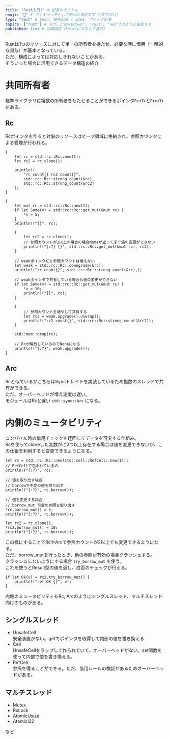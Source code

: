 ```yaml
---
title: "Rust入門3" # 記事のタイトル
emoji: "👶" # アイキャッチとして使われる絵文字（1文字だけ）
type: "tech" # tech: 技術記事 / idea: アイデア記事
topics: ["rust"] # タグ。["markdown", "rust", "aws"]のように指定する
published: true # 公開設定（falseにすると下書き）
---
```



Rustは1つのリソースに対して単一の所有者を持たせ、必要な時に借用（一時的な貸与）が基本となっている。  
ただ、構成によっては対応しきれないことがある。  
そういった場合に活用できるデータ構造の紹介  


# 共同所有者
標準ライブラリに複数の所有者をもたせることができるポインタ`Rc<T>`と`Rrc<T>`がある。

## Rc<T>
Rcポインタを作ると対象のリソースはヒープ領域に格納され、参照カウンタによる管理が行われる。  

```
{
    let rc = std::rc::Rc::new(1);
    let rc2 = rc.clone();

    println!(
        "rc count{} rc2 count{}",
        std::rc::Rc::strong_count(&rc),
        std::rc::Rc::strong_count(&rc2)
    );
}

{
    let mut rc = std::rc::Rc::new(1);
    if let Some(v) = std::rc::Rc::get_mut(&mut rc) {
        *v = 5;
    }
    println!("{}", rc);

    {
        let rc2 = rc.clone();
        // 参照カウントが2以上の場合の場合Noneが返って来て値の変更ができない
        println!("{:?} {}", std::rc::Rc::get_mut(&mut rc), rc2);
    }

    // weakポインタだと参照カウントは増えない
    let weak = std::rc::Rc::downgrade(&rc);
    println!("rc count{}", std::rc::Rc::strong_count(&rc),);

    // weakポインタで共有している場合も値の変更ができない
    if let Some(v) = std::rc::Rc::get_mut(&mut rc) {
        *v = 10;
        println!("{}", rc);
    }

    {
        // 参照カウントを増やして共有する
        let rc2 = weak.upgrade().unwrap();
        println!("rc2 count{}", std::rc::Rc::strong_count(&rc2));
    }

    std::mem::drop(rc);

    // Rcが解放しているのでNoneになる
    println!("{:?}", weak.upgrade());
}
```

## Arc<T>
Rcと似ているがこちらはSyncトレイトを実装しているため複数のスレッドで共有ができる。  
ただ、オーバーヘッドが増え速度は遅い。  
モジュールはRcと違い `std::sync::Arc` になる。  

# 内側のミュータビリティ
コンパイル時の借用チェックを迂回してデータを可変する仕組み。  
Rcを使ってcloneした変数がに2つ以上存在する場合は値を変更できないが、この仕組を利用すると変更できるようになる。  

```
let rc = std::rc::Rc::new(std::cell::RefCell::new(1));
// RefCellで包まれているの
println!("{:?}", rc);

// 値を取り出す場合
// borrowで不変の値を取り出す
println!("{:?}", rc.borrow());

// 値を変更する場合
// borrow_mut 可変の参照を取り出す
*rc.borrow_mut() = 5;
println!("{:?}", rc.borrow());

let rc2 = rc.clone();
*rc2.borrow_mut() = 10;
println!("{:?}", rc.borrow());
```

この様にすることでRcやArcで参照カウントが2以上でも変更できるようになる。  
ただ、borrow_mutを行ったとき、他の参照が有効の場合クラッシュする。  
クラッシュしないようにする場合 `try_borrow_mut` を使う。  
これを使うとResult型の値を返し、成否のチェックが行える。  

```
if let Ok(v) = rc2.try_borrow_mut() {
    println!("ref OK {}", v);
}
```

内側のミュータビリティもRc, Arcのようにシングルスレッド、マルチスレッド向けのものがある。

## シングルスレッド
- UnsafeCell   
安全装置がない。getでポインタを取得して内部の値を書き換える
- Cell  
UnsafeCellをラップして作られていて、オーバーヘッドがない。set関数を使って内部で値を書き換える。
- RefCell  
参照を得ることができる。ただ、借用ルールの検証があるためオーバーヘッドがある。

## マルチスレッド
- Mutex
- RxLock
- AtomicUsize
- AtomicI32

など